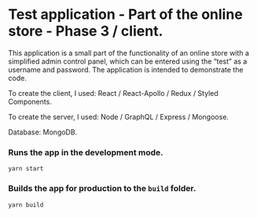 # Test application - Part of the online store - Phase 3 / client.

This application is a small part of the functionality of an online store with a simplified admin control panel, which can be entered using the “test” as a username and password.
The application is intended to demonstrate the code.

To create the client, I used: React / React-Apollo / Redux / Styled Components.

To create the server, I used: Node / GraphQL / Express / Mongoose. 

Database: MongoDB.

### Runs the app in the development mode. 

`yarn start`

### Builds the app for production to the `build` folder.

`yarn build`
